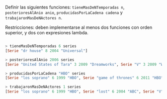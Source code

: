 Definir las siguientes funciones: ```tieneMasDeNTemporadas n```, ```posterioresAlAnio anio```, ```producidasPorLaCadena cadena``` y ```trabajaronMasDeNActores n```.

Restricciones: deben implementarse al menos dos funciones con orden superior, y dos con expresiones lambda.

```haskell

> tieneMasDeNTemporadas 6 series
[Serie "dr house" 8 2004 "Universal"]

> posterioresAlAnio 2006 series
[Serie "United States of Tara" 3 2009 "Dreamworks", Serie "V" 3 2009 "Warner Bros.", Serie "game of thrones" 6 2011 "HBO"]

> producidasPorLaCadena "HBO" series
[Serie "los soprano" 6 1999 "HBO", Serie "game of thrones" 6 2011 "HBO"]

> trabajaronMasDeNActores 1 series
[Serie "los soprano" 6 1999 "HBO", Serie "lost" 6 2004 "ABC", Serie "V" 3 2009 "Warner Bros."]

```